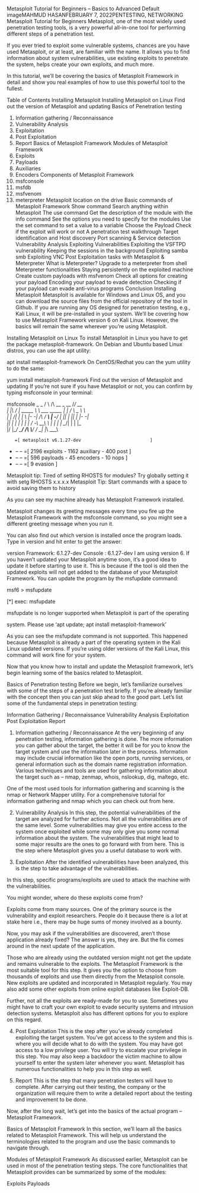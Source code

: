 Metasploit Tutorial for Beginners – Basics to Advanced
Default imageMAHMUD HASANFEBRUARY 7, 2022PENTESTING, NETWORKING
Metasploit Tutorial for Beginners
Metasploit, one of the most widely used penetration testing tools, is a very powerful all-in-one tool for performing different steps of a penetration test.

If you ever tried to exploit some vulnerable systems, chances are you have used Metasploit, or at least, are familiar with the name. It allows you to find information about system vulnerabilities, use existing exploits to penetrate the system, helps create your own exploits, and much more.

In this tutorial, we’ll be covering the basics of Metasploit Framework in detail and show you real examples of how to use this powerful tool to the fullest.

Table of Contents
Installing Metasploit
Installing Metasploit on Linux
Find out the version of Metasploit and updating
Basics of Penetration testing
1. Information gathering / Reconnaissance
2. Vulnerability Analysis
3. Exploitation
4. Post Exploitation
5. Report
Basics of Metasploit Framework
Modules of Metasploit Framework
1. Exploits
2. Payloads
3. Auxiliaries
4. Encoders
Components of Metasploit Framework
1. msfconsole
2. msfdb
3. msfvenom
4. meterpreter
Metasploit location on the drive
Basic commands of Metasploit Framework
Show command
Search anything within Metasploit
The use command
Get the description of the module with the info command
See the options you need to specify for the modules
Use the set command to set a value to a variable
Choose the Payload
Check if the exploit will work or not
A penetration test walkthrough
Target identification and Host discovery
Port scanning & Service detection
Vulnerability Analysis
Exploiting Vulnerabilities
Exploiting the VSFTPD vulnerability
Keeping the sessions in the background
Exploiting samba smb
Exploiting VNC
Post Exploitation tasks with Metasploit & Meterpreter
What is Meterpreter?
Upgrade to a meterpreter from shell
Meterpreter functionalities
Staying persistently on the exploited machine
Create custom payloads with msfvenom
Check all options for creating your payload
Encoding your payload to evade detection
Checking if your payload can evade anti-virus programs
Conclusion
Installing Metasploit
Metasploit is available for Windows and Linux OS, and you can download the source files from the official repository of the tool in Github. If you are running any OS designed for penetration testing, e.g., Kali Linux, it will be pre-installed in your system. We’ll be covering how to use Metasploit Framework version 6 on Kali Linux. However, the basics will remain the same wherever you’re using Metasploit.

Installing Metasploit on Linux
To install Metasploit in Linux you have to get the package metasploit-framework. On Debian and Ubuntu based Linux distros, you can use the apt utility:

apt install metasploit-framework
On CentOS/Redhat you can the yum utility to do the same:

yum install metasploit-framework
Find out the version of Metasploit and updating
If you’re not sure if you have Metasploit or not, you can confirm by typing msfconsole in your terminal:

msfconsole
 _                                                    _
/ \    /\         __                         _   __  /_/ __                                                                                                                                                      
| |\  / | _____   \ \           ___   _____ | | /  \ _   \ \                                                                                                                                                     
| | \/| | | ___\ |- -|   /\    / __\ | -__/ | || | || | |- -|                                                                                                                                                    
|_|   | | | _|__  | |_  / -\ __\ \   | |    | | \__/| |  | |_                                                                                                                                                    
      |/  |____/  \___\/ /\ \\___/   \/     \__|    |_\  \___\                                                                                                                                                   
                                                                                                                                                                                                                 

       =[ metasploit v6.1.27-dev                          ]
+ – – =[ 2196 exploits - 1162 auxiliary - 400 post       ]
+ – – =[ 596 payloads - 45 encoders - 10 nops            ]
+ – – =[ 9 evasion                                       ]

Metasploit tip: Tired of setting RHOSTS for modules? Try 
globally setting it with setg RHOSTS x.x.x.x
Metasploit Tip: Start commands with a space to avoid saving them to history

As you can see my machine already has Metasploit Framework installed.

Metasploit changes its greeting messages every time you fire up the Metasploit Framework with the msfconsole command, so you might see a different greeting message when you run it.

You can also find out which version is installed once the program loads. Type in version and hit enter to get the answer:

version
Framework: 6.1.27-dev
Console  : 6.1.27-dev
I am using version 6. If you haven’t updated your Metasploit anytime soon, it’s a good idea to update it before starting to use it. This is because if the tool is old then the updated exploits will not get added to the database of your Metasploit Framework. You can update the program by the msfupdate command:

msf6 > msfupdate

[*] exec: msfupdate

msfupdate is no longer supported when Metasploit is part of the operating

system. Please use ‘apt update; apt install metasploit-framework’

As you can see the msfupdate command is not supported. This happened because Metasploit is already a part of the operating system in the Kali Linux updated versions. If you’re using older versions of the Kali Linux, this command will work fine for your system.

Now that you know how to install and update the Metasploit framework, let’s begin learning some of the basics related to Metasploit.

Basics of Penetration testing
Before we begin, let’s familiarize ourselves with some of the steps of a penetration test briefly. If you’re already familiar with the concept then you can just skip ahead to the good part. Let’s list some of the fundamental steps in penetration testing:

Information Gathering / Reconnaissance
Vulnerability Analysis
Exploitation
Post Exploitation
Report
1. Information gathering / Reconnaissance
At the very beginning of any penetration testing, information gathering is done. The more information you can gather about the target, the better it will be for you to know the target system and use the information later in the process. Information may include crucial information like the open ports, running services, or general information such as the domain name registration information. Various techniques and tools are used for gathering information about the target such as – nmap, zenmap, whois, nslookup, dig, maltego, etc.

One of the most used tools for information gathering and scanning is the nmap or Network Mapper utility. For a comprehensive tutorial for information gathering and nmap which you can check out from here.

2. Vulnerability Analysis
In this step, the potential vulnerabilities of the target are analyzed for further actions. Not all the vulnerabilities are of the same level. Some vulnerabilities may give you entire access to the system once exploited while some may only give you some normal information about the system. The vulnerabilities that might lead to some major results are the ones to go forward with from here. This is the step where Metasploit gives you a useful database to work with.

3. Exploitation
After the identified vulnerabilities have been analyzed, this is the step to take advantage of the vulnerabilities.

In this step, specific programs/exploits are used to attack the machine with the vulnerabilities.

You might wonder, where do these exploits come from?

Exploits come from many sources. One of the primary source is the vulnerability and exploit researchers. People do it because there is a lot at stake here i.e., there may be huge sums of money involved as a bounty.

Now, you may ask if the vulnerabilities are discovered, aren’t those application already fixed? The answer is yes, they are. But the fix comes around in the next update of the application.

Those who are already using the outdated version might not get the update and remains vulnerable to the exploits. The Metasploit Framework is the most suitable tool for this step. It gives you the option to choose from thousands of exploits and use them directly from the Metasploit console. New exploits are updated and incorporated in Metasploit regularly. You may also add some other exploits from online exploit databases like Exploit-DB.

Further, not all the exploits are ready-made for you to use. Sometimes you might have to craft your own exploit to evade security systems and intrusion detection systems. Metasploit also has different options for you to explore on this regard.

4. Post Exploitation
This is the step after you’ve already completed exploiting the target system. You’ve got access to the system and this is where you will decide what to do with the system. You may have got access to a low privilege user. You will try to escalate your privilege in this step. You may also keep a backdoor the victim machine to allow yourself to enter the system later whenever you want. Metasploit has numerous functionalities to help you in this step as well.

5. Report
This is the step that many penetration testers will have to complete. After carrying out their testing, the company or the organization will require them to write a detailed report about the testing and improvement to be done.

Now, after the long wait, let’s get into the basics of the actual program – Metasploit Framework.

Basics of Metasploit Framework
In this section, we’ll learn all the basics related to Metasploit Framework. This will help us understand the terminologies related to the program and use the basic commands to navigate through.

Modules of Metasploit Framework
As discussed earlier, Metasploit can be used in most of the penetration testing steps. The core functionalities that Metasploit provides can be summarized by some of the modules:

Exploits
Payloads
